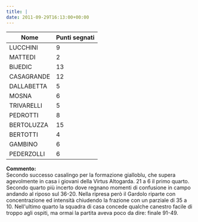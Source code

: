 ```yaml
---
title: |
date: 2011-09-29T16:13:00+00:00
---
```

| **Nome** | **Punti segnati** |
| -------- | ----------------- |
| LUCCHINI | 9 |
| MATTEDI | 2 |
| BIJEDIC | 13 |
| CASAGRANDE | 12 |
| DALLABETTA | 5 |
| MOSNA | 6 |
| TRIVARELLI | 5 |
| PEDROTTI | 8 |
| BERTOLUZZA | 15 |
| BERTOTTI | 4 |
| GAMBINO | 6 |
| PEDERZOLLI | 6 |

**Commento:**  
Secondo successo casalingo per la formazione gialloblu, che supera agevolmente in casa i giovani della Virtus Altogarda. 21 a 6 il primo quarto. Secondo quarto più incerto dove regnano momenti di confusione in campo andando al riposo sul 36-20. Nella ripresa però il Gardolo riparte con concentrazione ed intensità chiudendo la frazione con un parziale di 35 a 10. Nell'ultimo quarto la squadra di casa concede qualche canestro facile di troppo agli ospiti, ma ormai la partita aveva poco da dire: finale 91-49.